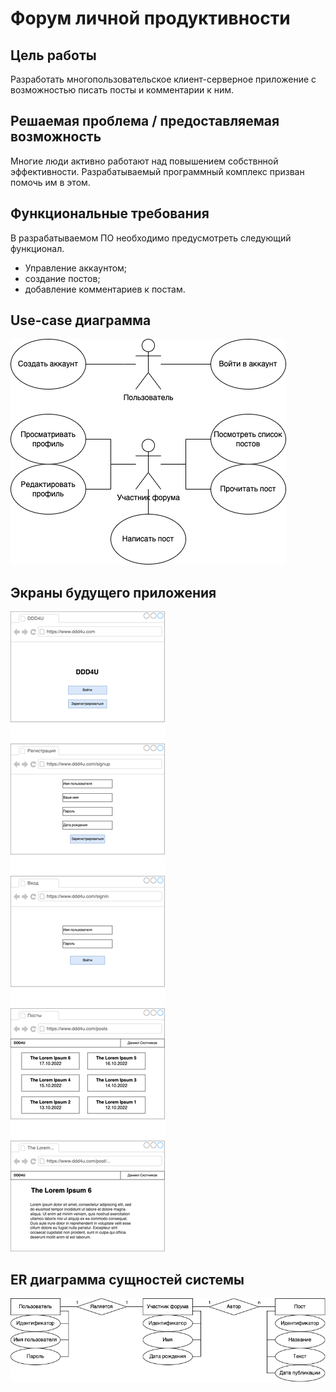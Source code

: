 # Форум личной продуктивности

## Цель работы

Разработать многопользовательское клиент-серверное приложение с возможностью писать посты и комментарии к ним.

## Решаемая проблема / предоставляемая возможность

Многие люди активно работают над повышением собствнной эффективности. Разрабатываемый программный комплекс призван помочь им в этом.

## Функциональные требования

В разрабатываемом ПО необходимо предусмотреть следующий функционал.

- Управление аккаунтом;
- создание постов;
- добавление комментариев к постам.

## Use-case диаграмма

![alt text](WebBMSTU-UseCase.drawio.png)

## Экраны будущего приложения

![alt text](WebBMSTU-Mockups.drawio.png)

## ER диаграмма сущностей системы

![alt text](WebBMSTU-EntityRelationship.drawio.png)
